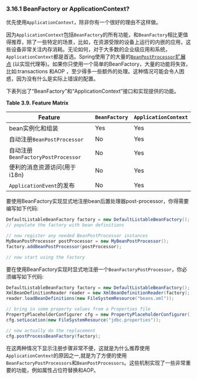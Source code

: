 ### 3.16.1 BeanFactory or ApplicationContext?



优先使用`ApplicationContext`，除非你有一个很好的理由不这样做。

因为`ApplicationContext`包括`BeanFactory`的所有功能，和`BeanFactory`相比更值得推荐，除了一些特定的场景，比如，在资源受限的设备上运行的内嵌的应用，这些设备非常关注内存消耗。无论如何，对于大多数的企业级应用和系统，`ApplicationContext`都是首选。Spring使用了的大量的[`BeanPostProcessor`扩展点](http://docs.spring.io/spring/docs/5.0.0.M4/spring-framework-reference/htmlsingle/#beans-factory-extension-bpp) (以实现代理等)。如果你只使用一个简单的BeanFactory，大量的功能将失效，比如:transactions 和AOP ，至少得多一些额外的处理。这种情况可能会令人困惑，因为没有什么是实际上错误的配置。

下表列出了“BeanFactory”和“ApplicationContext”接口和实现提供的功能。

**Table 3.9. Feature Matrix**

| Feature                                  | `BeanFactory` | `ApplicationContext` |
| ---------------------------------------- | ------------- | -------------------- |
| bean实例化和组装                               | Yes           | Yes                  |
|自动注册`BeanPostProcessor`   | No            | Yes                  |
| 自动注册`BeanFactoryPostProcessor` | No            | Yes                  |
|便利的消息资源访问(用于i18n) | No            | Yes                  |
| `ApplicationEvent`的发布             | No            | Yes                  |


要使用BeanFactory实现显式地注册bean后置处理器post-processor，你得需要编写如下代码:

```java
DefaultListableBeanFactory factory = new DefaultListableBeanFactory();
// populate the factory with bean definitions

// now register any needed BeanPostProcessor instances
MyBeanPostProcessor postProcessor = new MyBeanPostProcessor();
factory.addBeanPostProcessor(postProcessor);

// now start using the factory
```


要在使用BeanFactory实现时显式地注册一个`BeanFactoryPostProcessor`，你必须编写如下代码:

```java
DefaultListableBeanFactory factory = new DefaultListableBeanFactory();
XmlBeanDefinitionReader reader = new XmlBeanDefinitionReader(factory);
reader.loadBeanDefinitions(new FileSystemResource("beans.xml"));

// bring in some property values from a Properties file
PropertyPlaceholderConfigurer cfg = new PropertyPlaceholderConfigurer();
cfg.setLocation(new FileSystemResource("jdbc.properties"));

// now actually do the replacement
cfg.postProcessBeanFactory(factory);
```



在这两种情况下显示注册步骤非常不便，这就是为什么推荐使用`ApplicationContext`的原因之一,就是为了方便的使用`BeanFactoryPostProcessors`和`BeanPostProcessors`。这些机制实现了一些非常重要的功能，例如属性占位符替换和AOP。